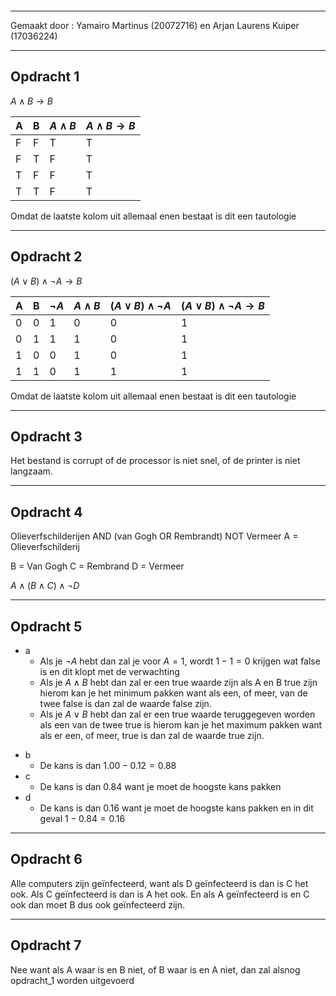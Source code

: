 ```toc
```
---

Gemaakt door : Yamairo Martinus (20072716) en Arjan Laurens Kuiper (17036224)

---
## Opdracht 1
${A}\land{B}\rightarrow{B}$

| A   | B   | $A\land{B}$ | $A\land{B}\rightarrow{B}$ |
| --- | --- | ----------- | ------------------------- |
| F   | F   | T           | T                         |
| F   | T   | F           | T                         |
| T   | F   | F           | T                         |
| T   | T   | F           | T                         |

Omdat de laatste kolom uit allemaal enen bestaat is dit een tautologie 

---

## Opdracht 2

$({A}\lor{B})\land\neg{A}\rightarrow{B}$

| A   | B   | $\neg{A}$ | $A\land{B}$ | $(A\lor{B})\land{\neg{A}}$ | $(A\lor{B})\land{\neg{A}}\rightarrow{B}$ |
| --- | --- | --------- | ----------- | -------------------------- | ---------------------------------------- |
| 0   | 0   | 1         | 0           | 0                          | 1                                        |
| 0   | 1   | 1         | 1           | 0                          | 1                                        |
| 1   | 0   | 0         | 1           | 0                          | 1                                        |
| 1   | 1   | 0         | 1           | 1                          | 1                                        |

Omdat de laatste kolom uit allemaal enen bestaat is dit een tautologie 

---

## Opdracht 3
Het bestand is corrupt of de processor is niet snel, of de printer is niet langzaam.

---



## Opdracht 4
Olieverfschilderijen AND (van Gogh OR Rembrandt) NOT Vermeer
A = Olieverfschilderij

B = Van Gogh
C = Rembrand
D = Vermeer

$A \land (B \land{C}) \land {\neg{D}}$

---

## Opdracht 5
*  a
	- Als je $\neg{A}$ hebt dan zal je voor $A=1$, wordt $1-1=0$ krijgen wat false is en dit klopt met de verwachting 
	- Als je $A\land{B}$ hebt dan zal er een true waarde zijn als A en B true zijn hierom kan je het minimum pakken want als een, of meer, van de twee false is dan zal de waarde false zijn.
	- Als je $A\lor{B}$ hebt dan zal er een true waarde teruggegeven worden als een van de twee true is hierom kan je het maximum pakken want als er een, of meer, true is dan zal de waarde true zijn.
- b 
	- De kans is dan $1.00-0.12=0.88$
- c
	- De kans is dan $0.84$ want je moet de hoogste kans pakken
-  d
	- De kans is dan $0.16$ want je moet de hoogste kans pakken en in dit geval $1-0.84=0.16$

---

   ## Opdracht 6
   Alle computers zijn geïnfecteerd, want als D geïnfecteerd is dan is C het ook. Als C geïnfecteerd is dan is A het ook. En als A geïnfecteerd is en C ook dan moet B dus ook geïnfecteerd zijn.

---

   ## Opdracht 7
   Nee want als A waar is en B niet, of B waar is en A niet, dan zal alsnog opdracht_1 worden uitgevoerd